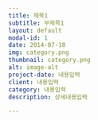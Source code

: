 ```yaml
---
title: 제목1
subtitle: 부제목1
layout: default
modal-id: 1
date: 2014-07-18
img: category.png
thumbnail: category.png
alt: image-alt
project-date: 내용입력
client: 내용입력
category: 내용입력
description: 상세내용입력

---
```

